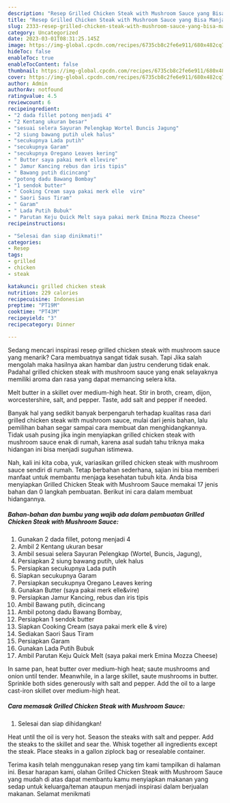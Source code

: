 ```yaml
---
description: "Resep Grilled Chicken Steak with Mushroom Sauce yang Bisa Manjain Lidah, Buat Buka Puasa Lezat"
title: "Resep Grilled Chicken Steak with Mushroom Sauce yang Bisa Manjain Lidah, Buat Buka Puasa Lezat"
slug: 2333-resep-grilled-chicken-steak-with-mushroom-sauce-yang-bisa-manjain-lidah-buat-buka-puasa-lezat
category: Uncategorized
date: 2023-03-01T08:31:25.145Z
image: https://img-global.cpcdn.com/recipes/6735cb8c2fe6e911/680x482cq70/grilled-chicken-steak-with-mushroom-sauce-foto-resep-utama.jpg
hideToc: false
enableToc: true
enableTocContent: false
thumbnail: https://img-global.cpcdn.com/recipes/6735cb8c2fe6e911/680x482cq70/grilled-chicken-steak-with-mushroom-sauce-foto-resep-utama.jpg
cover: https://img-global.cpcdn.com/recipes/6735cb8c2fe6e911/680x482cq70/grilled-chicken-steak-with-mushroom-sauce-foto-resep-utama.jpg
author: Admin
authorAv: notfound
ratingvalue: 4.5
reviewcount: 6
recipeingredient:
- "2 dada fillet potong menjadi 4"
- "2 Kentang ukuran besar"
- "sesuai selera Sayuran Pelengkap Wortel Buncis Jagung"
- "2 siung bawang putih ulek halus"
- "secukupnya Lada putih"
- "secukupnya Garam"
- "secukupnya Oregano Leaves kering"
- " Butter saya pakai merk ellevire"
- " Jamur Kancing rebus dan iris tipis"
- " Bawang putih dicincang"
- "potong dadu Bawang Bombay"
- "1 sendok butter"
- " Cooking Cream saya pakai merk elle  vire"
- " Saori Saus Tiram"
- " Garam"
- " Lada Putih Bubuk"
- " Parutan Keju Quick Melt saya pakai merk Emina Mozza Cheese"
recipeinstructions:

- "Selesai dan siap dinikmati!"
categories:
- Resep
tags:
- grilled
- chicken
- steak

katakunci: grilled chicken steak 
nutrition: 229 calories
recipecuisine: Indonesian
preptime: "PT19M"
cooktime: "PT43M"
recipeyield: "3"
recipecategory: Dinner

---
```



Sedang mencari inspirasi resep grilled chicken steak with mushroom sauce yang menarik? Cara membuatnya sangat tidak susah. Tapi Jika salah mengolah maka hasilnya akan hambar dan justru cenderung tidak enak. Padahal grilled chicken steak with mushroom sauce yang enak selayaknya memiliki aroma dan rasa yang dapat memancing selera kita.


Melt butter in a skillet over medium-high heat. Stir in broth, cream, dijon, worcestershire, salt, and pepper. Taste, add salt and pepper if needed.

Banyak hal yang sedikit banyak berpengaruh terhadap kualitas rasa dari grilled chicken steak with mushroom sauce, mulai dari jenis bahan, lalu pemilihan bahan segar sampai cara membuat dan menghidangkannya. Tidak usah pusing jika ingin menyiapkan grilled chicken steak with mushroom sauce enak di rumah, karena asal sudah tahu triknya maka hidangan ini bisa menjadi suguhan istimewa.


Nah, kali ini kita coba, yuk, variasikan grilled chicken steak with mushroom sauce sendiri di rumah. Tetap berbahan sederhana, sajian ini bisa memberi manfaat untuk membantu menjaga kesehatan tubuh kita. Anda bisa menyiapkan Grilled Chicken Steak with Mushroom Sauce memakai 17 jenis bahan dan 0 langkah pembuatan. Berikut ini cara dalam membuat hidangannya.

<!--inarticleads1-->

##### Bahan-bahan dan bumbu yang wajib ada dalam pembuatan Grilled Chicken Steak with Mushroom Sauce:

1. Gunakan 2 dada fillet, potong menjadi 4
1. Ambil 2 Kentang ukuran besar
1. Ambil sesuai selera Sayuran Pelengkap (Wortel, Buncis, Jagung),
1. Persiapkan 2 siung bawang putih, ulek halus
1. Persiapkan secukupnya Lada putih
1. Siapkan secukupnya Garam
1. Persiapkan secukupnya Oregano Leaves kering
1. Gunakan  Butter (saya pakai merk elle&amp;vire)
1. Persiapkan  Jamur Kancing, rebus dan iris tipis
1. Ambil  Bawang putih, dicincang
1. Ambil potong dadu Bawang Bombay,
1. Persiapkan 1 sendok butter
1. Siapkan  Cooking Cream (saya pakai merk elle &amp; vire)
1. Sediakan  Saori Saus Tiram
1. Persiapkan  Garam
1. Gunakan  Lada Putih Bubuk
1. Ambil  Parutan Keju Quick Melt (saya pakai merk Emina Mozza Cheese)


In same pan, heat butter over medium-high heat; saute mushrooms and onion until tender. Meanwhile, in a large skillet, saute mushrooms in butter. Sprinkle both sides generously with salt and pepper. Add the oil to a large cast-iron skillet over medium-high heat. 

<!--inarticleads2-->

##### Cara memasak Grilled Chicken Steak with Mushroom Sauce:


1. Selesai dan siap dihidangkan!

Heat until the oil is very hot. Season the steaks with salt and pepper. Add the steaks to the skillet and sear the. Whisk together all ingredients except the steak. Place steaks in a gallon ziplock bag or resealable container. 

Terima kasih telah menggunakan resep yang tim kami tampilkan di halaman ini. Besar harapan kami, olahan Grilled Chicken Steak with Mushroom Sauce yang mudah di atas dapat membantu kamu menyiapkan makanan yang sedap untuk keluarga/teman ataupun menjadi inspirasi dalam berjualan makanan. Selamat menikmati

